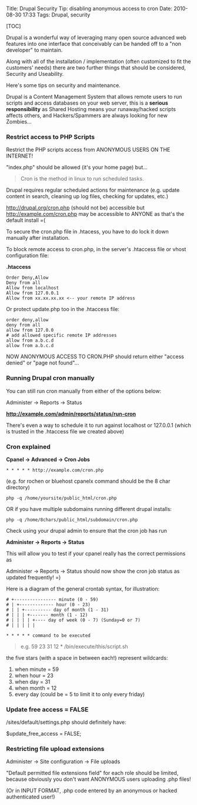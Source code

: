 Title: Drupal Security Tip: disabling anonymous access to cron
Date: 2010-08-30 17:33
Tags: Drupal, security

[TOC]

Drupal is a wonderful way of leveraging many open source advanced web features into one interface that conceivably can be handed off to a "non developer" to maintain.

Along with all of the installation / implementation (often customized to fit the customers' needs) there are two further things that should be considered, Security and Useability.

Here's some tips on security and maintenance.

Drupal is a Content Management System that allows remote users to run scripts and access databases on your web server, this is a **serious responsibility** as Shared Hosting means your runaway/hacked scripts affects others, and Hackers/Spammers are always looking for new Zombies...

### Restrict access to PHP Scripts

Restrict the PHP scripts access from ANONYMOUS USERS ON THE INTERNET!

"index.php" should be allowed (it's your home page) but...

> Cron is the method in linux to run scheduled tasks.

Drupal requires regular scheduled actions for maintenance (e.g. update content in search, cleaning up log files, checking for updates, etc.)

<http://drupal.org/cron.php> (should not be) accessible but <http://example.com/cron.php> may be accessible to ANYONE as that's the default install =( 

To secure the cron.php file in .htacess, you have to do lock it down manually after installation.

To block remote access to cron.php, in the server's .htaccess file or vhost configuration file:

**.htaccess**

    Order Deny,Allow
    Deny from all
    Allow from localhost
    Allow from 127.0.0.1
    Allow from xx.xx.xx.xx <-- your remote IP address

Or protect update.php too in the .htaccess file:

    order deny,allow
    deny from all
    allow from 127.0.0
    # add allowed specific remote IP addresses
    allow from a.b.c.d
    allow from a.b.c.d

NOW ANONYMOUS ACCESS TO CRON.PHP should return either "access denied" or "page not found"...

### Running Drupal cron manually

You can still run cron manually from either of the options below:  

Administer -> Reports -> Status

**http://example.com/admin/reports/status/run-cron**

There's even a way to schedule it to run against localhost or 127.0.0.1 (which is trusted in the .htaccess file we created above)

### Cron explained

**Cpanel -> Advanced -> Cron Jobs**

    * * * * * http://example.com/cron.php

(e.g. for rochen or bluehost cpanelx command should be the 8 char directory)

    php -q /home/yoursite/public_html/cron.php

OR if you have multiple subdomains running different drupal installs:

    php -q /home/8chars/public_html/subdomain/cron.php

Check using your drupal admin to ensure that the cron job has run

**Administer -> Reports -> Status**

This will allow you to test if your cpanel really has the correct permissions as

Administer -> Reports -> Status should now show the cron job status as updated frequently! =)

Here is a diagram of the general crontab syntax, for illustration:

    # +---------------- minute (0 - 59)
    # | +------------- hour (0 - 23)
    # | | +---------- day of month (1 - 31)
    # | | | +------- month (1 - 12)
    # | | | | +---- day of week (0 - 7) (Sunday=0 or 7)
    # | | | | |

    * * * * * command to be executed

> e.g. 59 23 31 12 * /bin/execute/this/script.sh

the five stars (with a space in between each!) represent wildcards:

1. when minute = 59
2. when hour = 23
3. when day = 31
4. when month = 12
5. every day (could be = 5 to limit it to only every friday)


### Update free access = FALSE

/sites/default/settings.php should definitely have:

$update_free_access = FALSE;


### Restricting file upload extensions

Administer -> Site configuration -> File uploads  

"Default permitted file extensions field" for each role should be limited, because obviously you don't want ANONYMOUS users uploading .php files! 

(Or in INPUT FORMAT, .php code entered by an anonymous or hacked authenticated user!)

